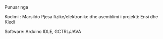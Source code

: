 Punuar nga

Kodimi : Marsildo
Pjesa fizike/elektronike dhe asemblimi i projekti: Ensi dhe Kledi

Software: Arduino IDLE, GCTRL/JAVA
